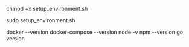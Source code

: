 chmod +x setup_environment.sh


sudo setup_environment.sh

docker --version
docker-compose --version
node -v
npm --version
go version
